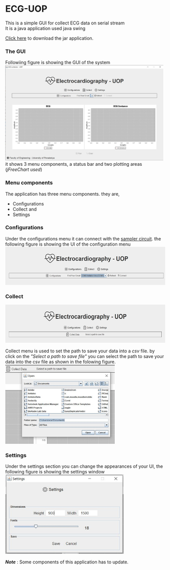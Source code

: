 # ECG-UOP
This is a simple GUI for collect ECG data on serial stream<br>
It is a java application used java swing 


[Click here](https://github.com/DarshanaUOP/ECG-UOP/raw/master/out/artifacts/ECG_UOP_jar/ECG-UOP.jar) to download the jar application.

### The GUI
Followiing figure is showing the GUI of the system <br>
<img src = "out/artifacts/ECG_UOP_jar/screenshot/ui.JPG" height = 300><br>
it shows 3 menu components, a status bar and two plotting areas (*jFreeChart used*) 

### Menu components
The application has three menu components. they are,
* Configurations 
* Collect and
* Settings

### Configurations
Under the configurations menu it can connect with the [sampler circuit](https://github.com/DarshanaUOP/TIMER_INTERRUPT_ECG_SAMPLER).
the following figure is showing the UI of the configuration menu <br>
<img src = "https://github.com/DarshanaUOP/ECG-UOP/blob/master/out/artifacts/ECG_UOP_jar/screenshot/config.JPG" height = 120><br>

### Collect
<img src = "https://github.com/DarshanaUOP/ECG-UOP/blob/master/out/artifacts/ECG_UOP_jar/screenshot/collect.JPG" height = 120><br>

Collect menu is used to set the path to save your data into a *csv* file. by click on the *"Select a path to save file"* you can select the path to save your data into the csv file as shown in the folowing figure.<br><img src = "https://github.com/DarshanaUOP/ECG-UOP/blob/master/out/artifacts/ECG_UOP_jar/screenshot/collect 2.JPG" height = 250><br>

### Settings
Under the settings section you can change the appearances of your UI, the following figure is showing the settings window <br>
<img src = "https://github.com/DarshanaUOP/ECG-UOP/blob/master/out/artifacts/ECG_UOP_jar/screenshot/setting.JPG" height = 250><br>

***Note*** : Some components of this application has to update.
